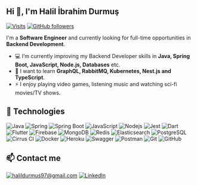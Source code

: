 ## Hi 👋, I'm Halil İbrahim Durmuş

[![Visits](https://badges.pufler.dev/visits/halildurmus/halildurmus?style=flat)](https://github.com/halildurmus)
[![GitHub followers](https://img.shields.io/github/followers/halildurmus.svg?style=social&label=Follow)](https://github.com/halildurmus?tab=followers)

I'm a **Software Engineer** and currently looking for full-time opportunities in **Backend Development**. 

- 💻 I’m currently improving my Backend Developer skills in **Java, Spring Boot, JavaScript, Node.js, Databases** etc.
- 👀 I want to learn **GraphQL, RabbitMQ, Kubernetes, Nest.js and TypeScript**.
- ⚡ I enjoy playing video games, listening music and watching sci-fi movies/TV shows.

## 🚀 Technologies

![Java](https://img.shields.io/badge/Java-ED8B00?style=for-the-badge&logo=java&logoColor=white)
![Spring](https://img.shields.io/badge/Spring-6DB33F?style=for-the-badge&logo=spring&logoColor=white)
![Spring Boot](https://img.shields.io/badge/Spring_Boot-F2F4F9?style=for-the-badge&logo=spring-boot)
![JavaScript](https://img.shields.io/badge/JavaScript-F7DF1E?style=for-the-badge&logo=javascript&logoColor=black)
![Nodejs](https://img.shields.io/badge/Node.js-43853D?style=for-the-badge&logo=node.js&logoColor=white)
![Jest](https://img.shields.io/badge/Jest-C21325?style=for-the-badge&logo=jest&logoColor=white)
![Dart](https://img.shields.io/badge/Dart-0175C2?style=for-the-badge&logo=dart&logoColor=white)
![Flutter](https://img.shields.io/badge/Flutter-02569B?style=for-the-badge&logo=flutter&logoColor=white)
![Firebase](https://img.shields.io/badge/firebase-ffca28?style=for-the-badge&logo=firebase&logoColor=black)
![MongoDB](https://img.shields.io/badge/MongoDB-4EA94B?style=for-the-badge&logo=mongodb&logoColor=white)
![Redis](https://img.shields.io/badge/redis-%23DD0031.svg?&style=for-the-badge&logo=redis&logoColor=white)
![Elasticsearch](https://img.shields.io/badge/Elastic_Search-005571?style=for-the-badge&logo=elasticsearch&logoColor=white)
![PostgreSQL](https://img.shields.io/badge/PostgreSQL-316192?style=for-the-badge&logo=postgresql&logoColor=white)
![Cirrus CI](https://img.shields.io/badge/Cirrus_CI-4051B5?style=for-the-badge&logo=cirrusci&logoColor=white)
![Docker](https://img.shields.io/badge/Docker-2CA5E0?style=for-the-badge&logo=docker&logoColor=white)
![Heroku](https://img.shields.io/badge/Heroku-430098?style=for-the-badge&logo=heroku&logoColor=white)
![Swagger](https://img.shields.io/badge/Swagger-85EA2D?style=for-the-badge&logo=Swagger&logoColor=white)
![Postman](https://img.shields.io/badge/Postman-FF6C37?style=for-the-badge&logo=Postman&logoColor=white)
![Git](https://img.shields.io/badge/Git-F05032?style=for-the-badge&logo=git&logoColor=white)
![GitHub](https://img.shields.io/badge/GitHub-100000?style=for-the-badge&logo=github&logoColor=white)

## 📫 Contact me

[![halildurmus97@gmail.com](https://img.shields.io/badge/Gmail-D14836?style=for-the-badge&logo=gmail&logoColor=white)](mailto:halildurmus97@gmail.com)
[![LinkedIn](https://img.shields.io/badge/LinkedIn-0077B5?style=for-the-badge&logo=linkedin&logoColor=white)](https://linkedin.com/in/halildurmus)
